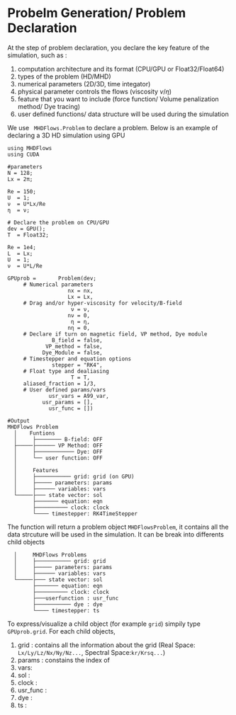 # Probelm Generation/ Problem Declaration

At the step of problem declaration, you declare the key feature of the simulation, such as :
1. computation architecture and its format (CPU/GPU or Float32/Float64)
2. types of the problem (HD/MHD)
3. numerical parameters (2D/3D, time integator)
4. physical parameter controls the flows (viscosity $\nu/\eta$)
5. feature that you want to include (force function/ Volume penalization method/ Dye tracing)
6. user defined functions/ data structure will be used during the simulation 

We use `` MHDFlows.Problem`` to declare a problem. Below is an example of declaring a 3D HD simulation using GPU


```
using MHDFlows
using CUDA

#parameters
N = 128;
Lx = 2π;

Re = 150;
U  = 1;
ν  = U*Lx/Re
η  = ν;

# Declare the problem on CPU/GPU
dev = GPU();
T  = Float32;

Re = 1e4;
L  = Lx;
U  = 1;
ν  = U*L/Re

GPUprob =       Problem(dev;
     # Numerical parameters
                   nx = nx,
                   Lx = Lx,
     # Drag and/or hyper-viscosity for velocity/B-field
                    ν = ν,
                   nν = 0,
                    η = η,
                   nη = 0,
     # Declare if turn on magnetic field, VP method, Dye module
       	      B_field = false,
            VP_method = false,
           Dye_Module = false,
     # Timestepper and equation options
              stepper = "RK4",
     # Float type and dealiasing
                    T = T,
     aliased_fraction = 1/3,
     # User defined params/vars
             usr_vars = A99_var,
           usr_params = [],
             usr_func = [])

#Output
MHDFlows Problem
  │    Funtions
  │     ├──────── B-field: OFF
  ├─────├────── VP Method: OFF
  │     ├──────────── Dye: OFF
  │     └── user function: OFF
  │                        
  │     Features           
  │     ├─────────── grid: grid (on GPU)
  │     ├───── parameters: params
  │     ├────── variables: vars
  └─────├─── state vector: sol
        ├─────── equation: eqn
        ├────────── clock: clock
        └──── timestepper: RK4TimeStepper
```
The function will return a problem object `MHDFlowsProblem`, it contains all the data strcuture will be used in the simulation. It can be break into differents child objects

```
  │     MHDFlows Problems           
  │     ├─────────── grid: grid
  │     ├───── parameters: params
  │     ├────── variables: vars
  └─────├─── state vector: sol
        ├─────── equation: eqn
        ├────────── clock: clock
        ├───userfunction : usr_func
       	├─────────── dye : dye
        └──── timestepper: ts
```
To express/visualize a child object (for example ``grid``) simpily type ``GPUprob.grid``. For each child objects,

1. grid : contains all the information about the grid (Real Space: ``Lx/Ly/Lz/Nx/Ny/Nz...``, Spectral Space:``kr/Krsq...``)
2. params : constains the index of 
3. vars: 
4. sol : 
5. clock :
6. usr_func :
7. dye :
8. ts :